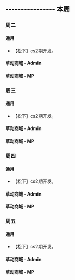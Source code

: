 ## ---------------- 本周

### 周二
#### 通用
* 【松下】cs2期开发。
#### 草动商城 - Admin
#### 草动商城 - MP

### 周三
#### 通用
* 【松下】cs2期开发。
#### 草动商城 - Admin
#### 草动商城 - MP

### 周四
#### 通用
* 【松下】cs2期开发。
#### 草动商城 - Admin
#### 草动商城 - MP

### 周五
#### 通用
* 【松下】cs2期开发。
#### 草动商城 - Admin
#### 草动商城 - MP
